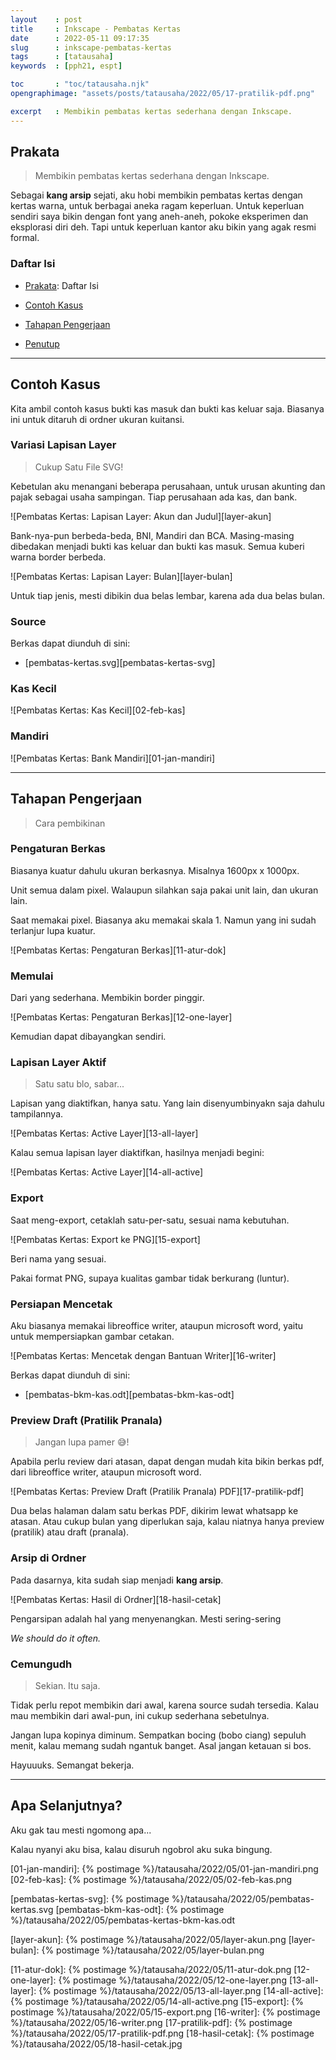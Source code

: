 ```yaml
---
layout    : post
title     : Inkscape - Pembatas Kertas
date      : 2022-05-11 09:17:35
slug      : inkscape-pembatas-kertas
tags      : [tatausaha]
keywords  : [pph21, espt]

toc       : "toc/tatausaha.njk"
opengraphimage: "assets/posts/tatausaha/2022/05/17-pratilik-pdf.png"

excerpt   : Membikin pembatas kertas sederhana dengan Inkscape.
---
```


<a name="prakata"></a>

## Prakata

> Membikin pembatas kertas sederhana dengan Inkscape.

Sebagai **kang arsip** sejati,
aku hobi membikin pembatas kertas dengan kertas warna,
untuk berbagai aneka ragam keperluan.
Untuk keperluan sendiri saya bikin dengan font yang aneh-aneh,
pokoke eksperimen dan eksplorasi diri deh.
Tapi untuk keperluan kantor aku bikin yang agak resmi formal.

### Daftar Isi

* [Prakata](#prakata): Daftar Isi

* [Contoh Kasus](#contohkasus)

* [Tahapan Pengerjaan](#pengerjaan)

* [Penutup](#penutup)

-- -- --

<a name="contohkasus"></a>

## Contoh Kasus

Kita ambil contoh kasus bukti kas masuk dan bukti kas keluar saja.
Biasanya ini untuk ditaruh di ordner ukuran kuitansi.

### Variasi Lapisan Layer

> Cukup Satu File SVG!

Kebetulan aku menangani beberapa perusahaan,
untuk urusan akunting dan pajak sebagai usaha sampingan.
Tiap perusahaan ada kas, dan bank.

![Pembatas Kertas: Lapisan Layer: Akun dan Judul][layer-akun]

Bank-nya-pun berbeda-beda, BNI, Mandiri dan BCA.
Masing-masing dibedakan menjadi bukti kas keluar dan bukti kas masuk.
Semua kuberi warna border berbeda.

![Pembatas Kertas: Lapisan Layer: Bulan][layer-bulan]

Untuk tiap jenis, mesti dibikin dua belas lembar,
karena ada dua belas bulan.

### Source

Berkas dapat diunduh di sini:

* [pembatas-kertas.svg][pembatas-kertas-svg]

### Kas Kecil

![Pembatas Kertas: Kas Kecil][02-feb-kas]

### Mandiri

![Pembatas Kertas: Bank Mandiri][01-jan-mandiri]

-- -- --

<a name="pengerjaan"></a>

## Tahapan Pengerjaan

> Cara pembikinan

### Pengaturan Berkas

Biasanya kuatur dahulu ukuran berkasnya.
Misalnya 1600px x 1000px.

Unit semua dalam pixel.
Walaupun silahkan saja pakai unit lain, dan ukuran lain.

Saat memakai pixel.
Biasanya aku memakai skala 1.
Namun yang ini sudah terlanjur lupa kuatur.

![Pembatas Kertas: Pengaturan Berkas][11-atur-dok]

### Memulai

Dari yang sederhana. Membikin border pinggir.

![Pembatas Kertas: Pengaturan Berkas][12-one-layer]

Kemudian dapat dibayangkan sendiri.

### Lapisan Layer Aktif

> Satu satu blo, sabar...

Lapisan yang diaktifkan, hanya satu.
Yang lain disenyumbinyakn saja dahulu tampilannya.

![Pembatas Kertas: Active Layer][13-all-layer]

Kalau semua lapisan layer diaktifkan, hasilnya menjadi begini:

![Pembatas Kertas: Active Layer][14-all-active]

### Export

Saat meng-export, cetaklah satu-per-satu, sesuai nama kebutuhan.

![Pembatas Kertas: Export ke PNG][15-export]

Beri nama yang sesuai.

Pakai format PNG, supaya kualitas gambar tidak berkurang (luntur).

### Persiapan Mencetak

Aku biasanya memakai libreoffice writer, ataupun microsoft word,
yaitu untuk mempersiapkan gambar cetakan.

![Pembatas Kertas: Mencetak dengan Bantuan Writer][16-writer]

Berkas dapat diunduh di sini:

* [pembatas-bkm-kas.odt][pembatas-bkm-kas-odt]

### Preview Draft (Pratilik Pranala)

> Jangan lupa pamer 😅!

Apabila perlu review dari atasan,
dapat dengan mudah kita bikin berkas pdf,
dari libreoffice writer, ataupun microsoft word.

![Pembatas Kertas: Preview Draft (Pratilik Pranala) PDF][17-pratilik-pdf]

Dua belas halaman dalam satu berkas PDF,
dikirim lewat whatsapp ke atasan.
Atau cukup bulan yang diperlukan saja,
kalau niatnya hanya preview (pratilik) atau draft (pranala).

### Arsip di Ordner

Pada dasarnya, kita sudah siap menjadi **kang arsip**.

![Pembatas Kertas: Hasil di Ordner][18-hasil-cetak]

Pengarsipan adalah hal yang menyenangkan.
Mesti sering-sering

_We should do it often._

### Cemungudh

> Sekian. Itu saja.

Tidak perlu repot membikin dari awal,
karena source sudah tersedia.
Kalau mau membikin dari awal-pun,
ini cukup sederhana sebetulnya.

Jangan lupa kopinya diminum.
Sempatkan bocing (bobo ciang) sepuluh menit,
kalau memang sudah ngantuk banget.
Asal jangan ketauan si bos.

Hayuuuks. Semangat bekerja.

-- -- --

<a name="selanjutnya"></a>

## Apa Selanjutnya?

Aku gak tau mesti ngomong apa...

Kalau nyanyi aku bisa,
kalau disuruh ngobrol aku suka bingung.

[//]: <> ( -- -- -- links below -- -- -- )

[01-jan-mandiri]:       {% postimage %}/tatausaha/2022/05/01-jan-mandiri.png
[02-feb-kas]:           {% postimage %}/tatausaha/2022/05/02-feb-kas.png

[pembatas-kertas-svg]:  {% postimage %}/tatausaha/2022/05/pembatas-kertas.svg
[pembatas-bkm-kas-odt]: {% postimage %}/tatausaha/2022/05/pembatas-kertas-bkm-kas.odt

[layer-akun]:           {% postimage %}/tatausaha/2022/05/layer-akun.png
[layer-bulan]:          {% postimage %}/tatausaha/2022/05/layer-bulan.png

[11-atur-dok]:          {% postimage %}/tatausaha/2022/05/11-atur-dok.png
[12-one-layer]:         {% postimage %}/tatausaha/2022/05/12-one-layer.png
[13-all-layer]:         {% postimage %}/tatausaha/2022/05/13-all-layer.png
[14-all-active]:        {% postimage %}/tatausaha/2022/05/14-all-active.png
[15-export]:            {% postimage %}/tatausaha/2022/05/15-export.png
[16-writer]:            {% postimage %}/tatausaha/2022/05/16-writer.png
[17-pratilik-pdf]:      {% postimage %}/tatausaha/2022/05/17-pratilik-pdf.png
[18-hasil-cetak]:       {% postimage %}/tatausaha/2022/05/18-hasil-cetak.jpg

